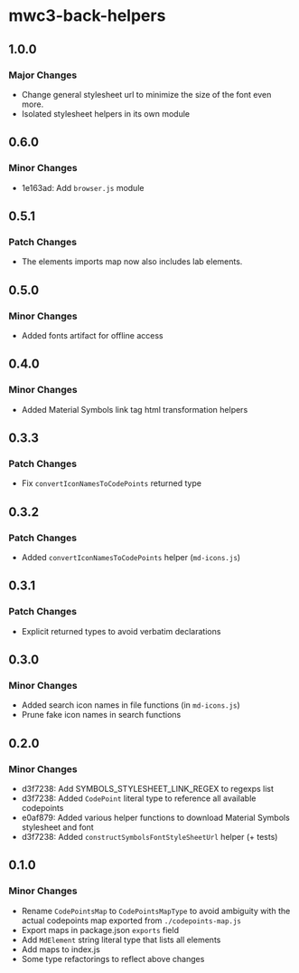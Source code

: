 # mwc3-back-helpers

## 1.0.0

### Major Changes

- Change general stylesheet url to minimize the size of the font even more.
- Isolated stylesheet helpers in its own module

## 0.6.0

### Minor Changes

- 1e163ad: Add `browser.js` module

## 0.5.1

### Patch Changes

- The elements imports map now also includes lab elements.

## 0.5.0

### Minor Changes

- Added fonts artifact for offline access

## 0.4.0

### Minor Changes

- Added Material Symbols link tag html transformation helpers

## 0.3.3

### Patch Changes

- Fix `convertIconNamesToCodePoints` returned type

## 0.3.2

### Patch Changes

- Added `convertIconNamesToCodePoints` helper (`md-icons.js`)

## 0.3.1

### Patch Changes

- Explicit returned types to avoid verbatim declarations

## 0.3.0

### Minor Changes

- Added search icon names in file functions (in `md-icons.js`)
- Prune fake icon names in search functions

## 0.2.0

### Minor Changes

- d3f7238: Add SYMBOLS_STYLESHEET_LINK_REGEX to regexps list
- d3f7238: Added `CodePoint` literal type to reference all available codepoints
- e0af879: Added various helper functions to download Material Symbols stylesheet and font
- d3f7238: Added `constructSymbolsFontStyleSheetUrl` helper (+ tests)

## 0.1.0

### Minor Changes

- Rename `CodePointsMap` to `CodePointsMapType` to avoid ambiguity with the actual codepoints map exported from `./codepoints-map.js`
- Export maps in package.json `exports` field
- Add `MdElement` string literal type that lists all elements
- Add maps to index.js
- Some type refactorings to reflect above changes
